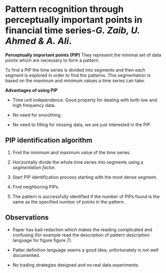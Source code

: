 # Pattern recognition through perceptually important points in financial time series-*G. Zaib, U. Ahmed & A. Ali*.

**Perceptually important points (PIP)** They represent the minimal set of data points which are necessary to form a pattern.

To find a PIP the time series is divided into segments and then each segment is explored in order to find the patterns. This segmentation is based on the maximum and minimum values a time series can take.

**Advantages of using PIP**
* Time unit independence. Good property for dealing with both low and high frequency data.

* No need for smoothing.

* No need to filling for missing data, we are just interested in the PIP.

## PIP identification algorithm

1. Find the minimum and maximum value of the time series.

2. Horizontally divide the whole time series into segments using a *segmentation factor*.

3. Start PIP identification process starting with the most dense segment.

4. Find neighboring PIPs.

5. The pattern is successfully identified if the number of PIPs found is the same as the specified number of points in the pattern.

## Observations

* Paper has bad redaction which makes the reading complicated and confusing (for example read the description of pattern description language  for figure figure 7).

* Patter definition language seems a good idea, unfortunately is not well documented.

* No trading strategies designed and no real data experiments.
